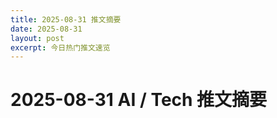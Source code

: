 ```yaml
---
title: 2025-08-31 推文摘要
date: 2025-08-31
layout: post
excerpt: 今日热门推文速览
---
```


# 2025-08-31 AI / Tech 推文摘要

